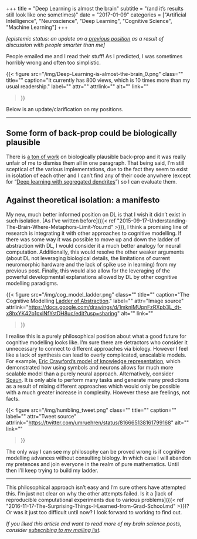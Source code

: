 +++
title = "Deep Learning is almost the brain"
subtitle = "(and it’s results still look like one sometimes)"
date = "2017-01-09"
categories = ["Artificial Intelligence", "Neuroscience", "Deep Learning", "Cognitive Science", "Machine Learning"]
+++

*\[epistemic status: an update on a* [*previous position*](https://hackernoon.com/deep-learning-isnt-the-brain-e1d800ebb5a9#.qkv2fs6ah) *as a result of discussion with people smarter than me\]*

People emailed me and I read their stuff! As I predicted, I was sometimes horribly wrong and often too simplistic.

{{< figure
  src="/img/Deep-Learning-is-almost-the-brain_0.png"
  class=""
  title=""
  caption="It currently has 800 views, which is 10 times more than my usual readership."
  label=""
  attr=""
  attrlink=""
  alt=""
  link=""
 >}}

Below is an update/clarification on my positions.

---

## Some form of back-prop could be biologically plausible

There is [a ton of work](http://cogsci.stackexchange.com/q/16269/4397) on biologically plausible back-prop and it was really unfair of me to dismiss them all in one paragraph. That being said, I’m still sceptical of the various implementations, due to the fact they seem to exist in isolation of each other and I can’t find any of their code anywhere (except for “[Deep learning with segregated dendrites](https://arxiv.org/abs/1610.00161)”) so I can evaluate them.

## Against theoretical isolation: a manifesto

My new, much better informed position on DL is that I wish it didn’t exist in such isolation. [As I’ve written before]({{< ref "2015-09-17-Understanding-The-Brain-Where-Metaphors-Limit-You.md" >}}), I think a promising line of research is integrating it with other approaches to cognitive modelling. If there was some way it was possible to move up and down the ladder of abstraction with DL, I would consider it a much better analogy for neural computation. Additionally, this would resolve the other weaker arguments (about DL not leveraging biological details, the limitations of current neuromorphic hardware and the lack of spike use in learning) from my previous post. Finally, this would also allow for the leveraging of the powerful developmental explanations allowed by DL by other cognitive modelling paradigms.

{{< figure
  src="/img/cog_model_ladder.png"
  class=""
  title=""
  caption="The Cognitive Modelling [Ladder of Abstraction](http://worrydream.com/LadderOfAbstraction/)."
  label=""
  attr="Image source"
  attrlink="https://docs.google.com/drawings/d/1mknlMUpnFzRXpb3L_dt-x8hxYK42b1pxlNfYstDH8uc/edit?usp=sharing"
  alt=""
  link=""
 >}}

I realise this is a purely philosophical position about what a good future for cognitive modelling looks like. I’m sure there are detractors who consider it unnecessary to connect to different approaches via biology. However I feel like a lack of synthesis can lead to overly complicated, unscalable models. For example, [Eric Crawford’s model of knowledge representation](http://compneuro.uwaterloo.ca/publications/crawford2015.html), which demonstrated how using symbols and neurons allows for much more scalable model than a purely neural approach. Alternatively, consider [Spaun](http://science.sciencemag.org/content/338/6111/1202). It is only able to perform many tasks and generate many predictions as a result of mixing different approaches which would only be possible with a much greater increase in complexity. However these are feelings, not facts.

{{< figure
  src="/img/humbling_tweet.png"
  class=""
  title=""
  caption=""
  label=""
  attr="Tweet source"
  attrlink="https://twitter.com/umruehren/status/816665138161799168"
  alt=""
  link=""
 >}}

The only way I can see my philosophy can be proved wrong is if cognitive modelling advances without consulting biology. In which case I will abandon my pretences and join everyone in the realm of pure mathematics. Until then I’ll keep trying to build my ladder.

---

This philosophical approach isn’t easy and I’m sure others have attempted this. I’m just not clear on why the other attempts failed. Is it a [lack of reproducible computational experiments due to various problems]({{< ref "2016-11-17-The-Surprising-Things-I-Learned-from-Grad-School.md" >}})? Or was it just too difficult until now? I look forward to working to find out.

*If you liked this article and want to read more of my brain science posts, consider* [*subscribing to my mailing list*](https://uwaterloo.us15.list-manage.com/subscribe?u=d5612fe997cc72aac70c4ffe9&id=76226838bc)*.*

